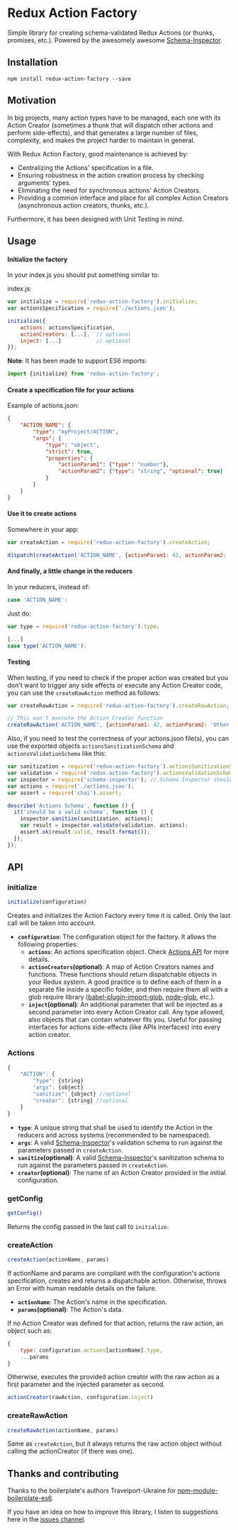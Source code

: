 # Redux Action Factory
Simple library for creating schema-validated Redux Actions (or thunks, promises, etc.). Powered by the awesomely awesome [Schema-Inspector](http://atinux.github.io/schema-inspector/).

## Installation
```
npm install redux-action-factory --save
```

## Motivation
In big projects, many action types have to be managed, each one with its Action Creator (sometimes a thunk that will dispatch other actions and perform side-effects), and that generates a large number of files, complexity, and makes the project harder to maintain in general.

With Redux Action Factory, good maintenance is achieved by:

- Centralizing the Actions' specification in a file.
- Ensuring robustness in the action creation process by checking arguments' types.
- Eliminating the need for synchronous actions' Action Creators.
- Providing a common interface and place for all complex Action Creators (asynchronous action creators, thunks, etc.).

Furthermore, it has been designed with Unit Testing in mind.

## Usage
#### Initialize the factory
In your index.js you should put something similar to:

index.js:
```js
var initialize = require('redux-action-factory').initialize;
var actionsSpecification = require('./actions.json');

initialize({
    actions: actionsSpecification,
    actionCreators: [...],  // optional
    inject: [...]           // optional
});
```

**Note**: It has been made to support ES6 imports:
```js
import {initialize} from 'redux-action-factory';
```

#### Create a specification file for your actions
Example of actions.json:
```json
{
    "ACTION_NAME": {
        "type": "myProject/ACTION",
        "args": {
            "type": "object",
            "strict": true,
            "properties": {
                "actionParam1": {"type": "number"},
                "actionParam2": {"type": "string", "optional": true}
            }
        }
    }
}
```

#### Use it to create actions
Somewhere in your app:
```js
var createAction = require('redux-action-factory').createAction;

dispatch(createAction('ACTION_NAME', {actionParam1: 42, actionParam2: 'Other data'}));
```

#### And finally, a little change in the reducers
In your reducers, instead of:
```js
case 'ACTION_NAME':
```

Just do:
```js
var type = require('redux-action-factory').type;

[...]
case type('ACTION_NAME'):
```

#### Testing
When testing, if you need to check if the proper action was created but you don't want to trigger any side effects or execute any Action Creator code, you can use the `createRawAction` method as follows:
```js
var createRawAction = require('redux-action-factory').createRawAction;

// This won't execute the Action Creator function
createRawAction('ACTION_NAME', {actionParam1: 42, actionParam2: 'Other data'});
```

Also, if you need to test the correctness of your actions.json file(s), you can use the exported objects `actionsSanitizationSchema` and `actionsValidationSchema` like this:
```js
var sanitization = require('redux-action-factory').actionsSanitizationSchema;
var validation = require('redux-action-factory').actionsValidationSchema;
var inspector = require('schema-inspector'); // Schema-Inspector should be installed
var actions = require('./actions.json');
var assert = require('chai').assert;

describe('Actions Schema', function () {
  it('should be a valid schema', function () {
    inspector.sanitize(sanitization, actions);
    var result = inspector.validate(validation, actions);
    assert.ok(result.valid, result.format());
  });
});
```

## API
### initialize
```js
initialize(configuration)
```
Creates and initializes the Action Factory every time it is called. Only the last call will be taken into account.
- **`configuration`**: The configuration object for the factory. It allows the following properties:
    - **`actions`**: An actions specification object. Check [Actions API](#actions) for more details.
    - **`actionCreators`(optional)**: A map of Action Creators names and functions. These functions should return dispatchable objects in your Redux system. A good practice is to define each of them in a separate file inside a specific folder, and then require them all with a glob require library ([babel-plugin-import-glob](https://github.com/novemberborn/babel-plugin-import-glob), [node-glob](https://github.com/isaacs/node-glob), etc.).
    - **`inject`(optional)**: An additional parameter that will be injected as a second parameter into every Action Creator call. Any type allowed, also objects that can contain whatever fits you. Useful for passing interfaces for actions side-effects (like APIs interfaces) into every action creator.

### Actions
```js
{
    "ACTION": {
        "type": {string}
        "args": {object}
        "sanitize": {object} //optional
        "creator": {string} //optional
    }
}
```
- **`type`**: A unique string that shall be used to identify the Action in the reducers and across systems (recommended to be namespaced).
- **`args`**: A valid [Schema-Inspector](https://www.npmjs.com/package/schema-inspector)'s validation schema to run against the parameters passed in `createAction`.
- **`sanitize`(optional)**: A valid [Schema-Inspector](https://www.npmjs.com/package/schema-inspector)'s sanitization schema to run against the parameters passed in `createAction`.
- **`creator`(optional)**: The name of an Action Creator provided in the initial configuration.

### getConfig
```js
getConfig()
```
Returns the config passed in the last call to `initialize`.

### createAction
```js
createAction(actionName, params)
```
If actionName and params are compliant with the configuration's actions specification, creates and returns a dispatchable action. Otherwise, throws an Error with human readable details on the failure.
- **`actionName`**: The Action's name in the specification.
- **`params`(optional)**: The Action's data.

If no Action Creator was defined for that action, returns the raw action, an object such as:
```js
{
    type: configuration.actions[actionName].type,
    ...params
}
```

Otherwise, executes the provided action creator with the raw action as a first parameter and the injected parameter as second.
```js
actionCreator(rawAction, configuration.inject)
```

### createRawAction
```js
createRawAction(actionName, params)
```
Same as `createAction`, but it always returns the raw action object without calling the actionCreator (if there was one).


## Thanks and contributing
Thanks to the boilerplate's authors Travelport-Ukraine for [npm-module-boilerplate-es6](https://github.com/Travelport-Ukraine/npm-module-boilerplate).

If you have an idea on how to improve this library, I listen to suggestions here in the [issues channel](https://github.com/kwirke/redux-action-factory/issues).

